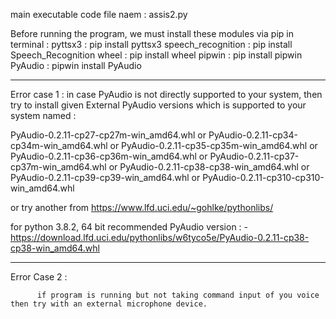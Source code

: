 main executable code file naem :  assis2.py

Before running the program, we must install these modules via pip in terminal :
pyttsx3 : pip install pyttsx3
speech_recognition : pip install Speech_Recognition
wheel : pip install wheel
pipwin : pip install pipwin
PyAudio : pipwin install PyAudio

---------------------------------------------------------------------------------
Error case 1 :
in case PyAudio is not directly supported to your system, then try to install given 
External PyAudio versions which is supported to your system named : 

  PyAudio-0.2.11-cp27-cp27m-win_amd64.whl
 or
    PyAudio-0.2.11-cp34-cp34m-win_amd64.whl
 or
    PyAudio-0.2.11-cp35-cp35m-win_amd64.whl
 or
    PyAudio-0.2.11-cp36-cp36m-win_amd64.whl
 or
    PyAudio-0.2.11-cp37-cp37m-win_amd64.whl
 or
    PyAudio-0.2.11-cp38-cp38-win_amd64.whl
 or
    PyAudio-0.2.11-cp39-cp39-win_amd64.whl
 or
    PyAudio-0.2.11-cp310-cp310-win_amd64.whl
    
  or try another from 
                       https://www.lfd.uci.edu/~gohlke/pythonlibs/


for python 3.8.2, 64 bit recommended PyAudio version : - https://download.lfd.uci.edu/pythonlibs/w6tyco5e/PyAudio-0.2.11-cp38-cp38-win_amd64.whl

------------------------------------------------------------------------------------------

Error Case 2 :

          if program is running but not taking command input of you voice then try with an external microphone device.
